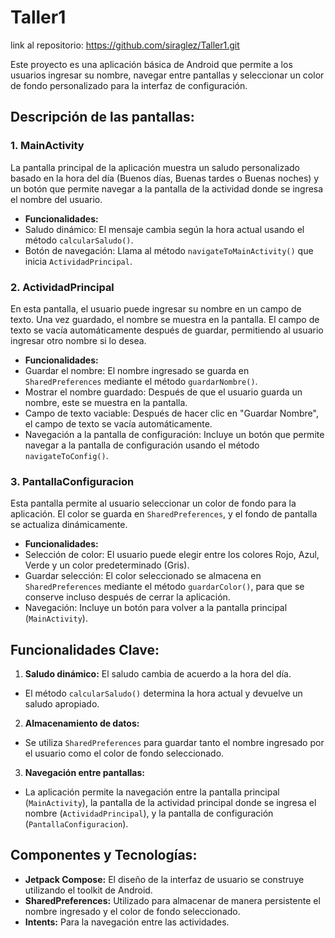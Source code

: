 # Taller1
 
link al repositorio: https://github.com/siraglez/Taller1.git

Este proyecto es una aplicación básica de Android que permite a los usuarios ingresar su nombre, navegar entre pantallas y seleccionar un color de fondo personalizado para la interfaz de configuración.

## Descripción de las pantallas:

### 1. **MainActivity**
La pantalla principal de la aplicación muestra un saludo personalizado basado en la hora del día (Buenos días, Buenas tardes o Buenas noches) y un botón que permite navegar a la pantalla de la actividad donde se ingresa el nombre del usuario.

- **Funcionalidades:**
- Saludo dinámico: El mensaje cambia según la hora actual usando el método `calcularSaludo()`.
- Botón de navegación: Llama al método `navigateToMainActivity()` que inicia `ActividadPrincipal`.

### 2. **ActividadPrincipal**
En esta pantalla, el usuario puede ingresar su nombre en un campo de texto. Una vez guardado, el nombre se muestra en la pantalla. El campo de texto se vacía automáticamente después de guardar, permitiendo al usuario ingresar otro nombre si lo desea.

- **Funcionalidades:**
- Guardar el nombre: El nombre ingresado se guarda en `SharedPreferences` mediante el método `guardarNombre()`.
- Mostrar el nombre guardado: Después de que el usuario guarda un nombre, este se muestra en la pantalla.
- Campo de texto vaciable: Después de hacer clic en "Guardar Nombre", el campo de texto se vacía automáticamente.
- Navegación a la pantalla de configuración: Incluye un botón que permite navegar a la pantalla de configuración usando el método `navigateToConfig()`.

### 3. **PantallaConfiguracion**
Esta pantalla permite al usuario seleccionar un color de fondo para la aplicación. El color se guarda en `SharedPreferences`, y el fondo de pantalla se actualiza dinámicamente.

- **Funcionalidades:**
- Selección de color: El usuario puede elegir entre los colores Rojo, Azul, Verde y un color predeterminado (Gris).
- Guardar selección: El color seleccionado se almacena en `SharedPreferences` mediante el método `guardarColor()`, para que se conserve incluso después de cerrar la aplicación.
- Navegación: Incluye un botón para volver a la pantalla principal (`MainActivity`).

## Funcionalidades Clave:

1. **Saludo dinámico:** El saludo cambia de acuerdo a la hora del día.
- El método `calcularSaludo()` determina la hora actual y devuelve un saludo apropiado.

2. **Almacenamiento de datos:**
- Se utiliza `SharedPreferences` para guardar tanto el nombre ingresado por el usuario como el color de fondo seleccionado.

3. **Navegación entre pantallas:**
- La aplicación permite la navegación entre la pantalla principal (`MainActivity`), la pantalla de la actividad principal donde se ingresa el nombre (`ActividadPrincipal`), y la pantalla de configuración (`PantallaConfiguracion`).

## Componentes y Tecnologías:

- **Jetpack Compose:** El diseño de la interfaz de usuario se construye utilizando el toolkit de Android.
- **SharedPreferences:** Utilizado para almacenar de manera persistente el nombre ingresado y el color de fondo seleccionado.
- **Intents:** Para la navegación entre las actividades.
